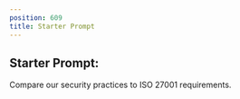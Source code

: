 ```yaml
---
position: 609
title: Starter Prompt
---
```


## Starter Prompt:

Compare our security practices to ISO 27001 requirements.